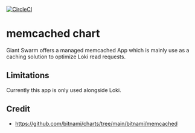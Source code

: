 [![CircleCI](https://dl.circleci.com/status-badge/img/gh/giantswarm/memcached-app/tree/main.svg?style=svg)](https://dl.circleci.com/status-badge/redirect/gh/giantswarm/memcached-app/tree/main)

# memcached chart

Giant Swarm offers a managed memcached App which is mainly use as a caching solution to optimize Loki read requests.

## Limitations

Currently this app is only used alongside Loki.

## Credit

- https://github.com/bitnami/charts/tree/main/bitnami/memcached
